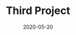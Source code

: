 ---
title: Third Project
date: '2020-05-20'
description: this is my third portfolio project
tags: portfolio, third
image: "./images/cat_with_tie.jpg"
source: "url-to-code-repository"
demo: "url-to-live-demo"
---